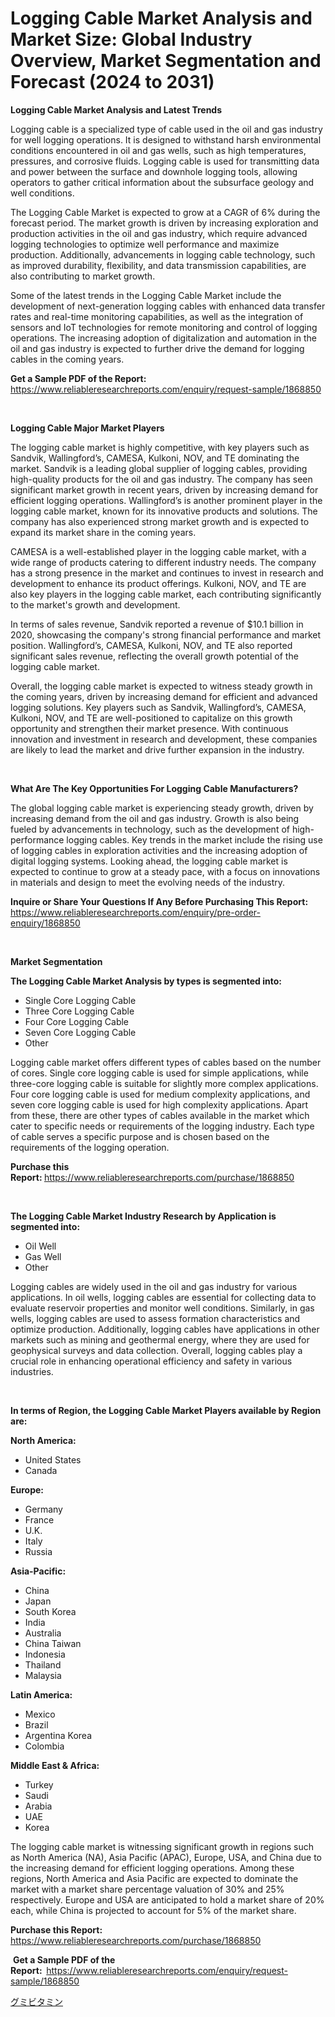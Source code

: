<p><h1>Logging Cable Market Analysis and Market Size: Global Industry Overview, Market Segmentation and Forecast (2024 to 2031)</h1></p><p><strong>Logging Cable Market Analysis and Latest Trends</strong></p>
<p><p>Logging cable is a specialized type of cable used in the oil and gas industry for well logging operations. It is designed to withstand harsh environmental conditions encountered in oil and gas wells, such as high temperatures, pressures, and corrosive fluids. Logging cable is used for transmitting data and power between the surface and downhole logging tools, allowing operators to gather critical information about the subsurface geology and well conditions.</p><p>The Logging Cable Market is expected to grow at a CAGR of 6% during the forecast period. The market growth is driven by increasing exploration and production activities in the oil and gas industry, which require advanced logging technologies to optimize well performance and maximize production. Additionally, advancements in logging cable technology, such as improved durability, flexibility, and data transmission capabilities, are also contributing to market growth.</p><p>Some of the latest trends in the Logging Cable Market include the development of next-generation logging cables with enhanced data transfer rates and real-time monitoring capabilities, as well as the integration of sensors and IoT technologies for remote monitoring and control of logging operations. The increasing adoption of digitalization and automation in the oil and gas industry is expected to further drive the demand for logging cables in the coming years.</p></p>
<p><strong>Get a Sample PDF of the Report:&nbsp;</strong> <a href="https://www.reliableresearchreports.com/enquiry/request-sample/1868850">https://www.reliableresearchreports.com/enquiry/request-sample/1868850</a></p>
<p>&nbsp;</p>
<p><strong>Logging Cable Major Market Players</strong></p>
<p><p>The logging cable market is highly competitive, with key players such as Sandvik, Wallingford’s, CAMESA, Kulkoni, NOV, and TE dominating the market. Sandvik is a leading global supplier of logging cables, providing high-quality products for the oil and gas industry. The company has seen significant market growth in recent years, driven by increasing demand for efficient logging operations. Wallingford’s is another prominent player in the logging cable market, known for its innovative products and solutions. The company has also experienced strong market growth and is expected to expand its market share in the coming years.</p><p>CAMESA is a well-established player in the logging cable market, with a wide range of products catering to different industry needs. The company has a strong presence in the market and continues to invest in research and development to enhance its product offerings. Kulkoni, NOV, and TE are also key players in the logging cable market, each contributing significantly to the market's growth and development.</p><p>In terms of sales revenue, Sandvik reported a revenue of $10.1 billion in 2020, showcasing the company's strong financial performance and market position. Wallingford’s, CAMESA, Kulkoni, NOV, and TE also reported significant sales revenue, reflecting the overall growth potential of the logging cable market.</p><p>Overall, the logging cable market is expected to witness steady growth in the coming years, driven by increasing demand for efficient and advanced logging solutions. Key players such as Sandvik, Wallingford’s, CAMESA, Kulkoni, NOV, and TE are well-positioned to capitalize on this growth opportunity and strengthen their market presence. With continuous innovation and investment in research and development, these companies are likely to lead the market and drive further expansion in the industry.</p></p>
<p>&nbsp;</p>
<p><strong>What Are The Key Opportunities For Logging Cable Manufacturers?</strong></p>
<p><p>The global logging cable market is experiencing steady growth, driven by increasing demand from the oil and gas industry. Growth is also being fueled by advancements in technology, such as the development of high-performance logging cables. Key trends in the market include the rising use of logging cables in exploration activities and the increasing adoption of digital logging systems. Looking ahead, the logging cable market is expected to continue to grow at a steady pace, with a focus on innovations in materials and design to meet the evolving needs of the industry.</p></p>
<p><strong>Inquire or Share Your Questions If Any Before Purchasing This Report:</strong> <a href="https://www.reliableresearchreports.com/enquiry/pre-order-enquiry/1868850">https://www.reliableresearchreports.com/enquiry/pre-order-enquiry/1868850</a></p>
<p>&nbsp;</p>
<p><strong>Market Segmentation</strong></p>
<p><strong>The Logging Cable Market Analysis by types is segmented into:</strong></p>
<p><ul><li>Single Core Logging Cable</li><li>Three Core Logging Cable</li><li>Four Core Logging Cable</li><li>Seven Core Logging Cable</li><li>Other</li></ul></p>
<p><p>Logging cable market offers different types of cables based on the number of cores. Single core logging cable is used for simple applications, while three-core logging cable is suitable for slightly more complex applications. Four core logging cable is used for medium complexity applications, and seven core logging cable is used for high complexity applications. Apart from these, there are other types of cables available in the market which cater to specific needs or requirements of the logging industry. Each type of cable serves a specific purpose and is chosen based on the requirements of the logging operation.</p></p>
<p><strong>Purchase this Report:&nbsp;</strong><a href="https://www.reliableresearchreports.com/purchase/1868850">https://www.reliableresearchreports.com/purchase/1868850</a></p>
<p>&nbsp;</p>
<p><strong>The Logging Cable Market Industry Research by Application is segmented into:</strong></p>
<p><ul><li>Oil Well</li><li>Gas Well</li><li>Other</li></ul></p>
<p><p>Logging cables are widely used in the oil and gas industry for various applications. In oil wells, logging cables are essential for collecting data to evaluate reservoir properties and monitor well conditions. Similarly, in gas wells, logging cables are used to assess formation characteristics and optimize production. Additionally, logging cables have applications in other markets such as mining and geothermal energy, where they are used for geophysical surveys and data collection. Overall, logging cables play a crucial role in enhancing operational efficiency and safety in various industries.</p></p>
<p>&nbsp;</p>
<p><strong>In terms of Region, the Logging Cable Market Players available by Region are:</strong></p>
<p>
    <p> <strong> North America: </strong>
        <ul>
            <li>United States</li>
            <li>Canada</li>
        </ul>
        </p> 
    <p> <strong> Europe: </strong>
        <ul>
            <li>Germany</li>
            <li>France</li>
            <li>U.K.</li>
            <li>Italy</li>
            <li>Russia</li>
        </ul>
        </p> 
    <p> <strong> Asia-Pacific: </strong>
        <ul>
            <li>China</li>
            <li>Japan</li>
            <li>South Korea</li>
            <li>India</li>
            <li>Australia</li>
            <li>China Taiwan</li>
            <li>Indonesia</li>
            <li>Thailand</li>
            <li>Malaysia</li>
        </ul>
        </p> 
    <p> <strong> Latin America: </strong>
        <ul>
            <li>Mexico</li>
            <li>Brazil</li>
            <li>Argentina Korea</li>
            <li>Colombia</li>
        </ul>
        </p> 
    <p> <strong> Middle East & Africa: </strong>
        <ul>
            <li>Turkey</li>
            <li>Saudi</li>
            <li>Arabia</li>
            <li>UAE</li>
            <li>Korea</li>
        </ul>
    </p>
    </p>
<p><p>The logging cable market is witnessing significant growth in regions such as North America (NA), Asia Pacific (APAC), Europe, USA, and China due to the increasing demand for efficient logging operations. Among these regions, North America and Asia Pacific are expected to dominate the market with a market share percentage valuation of 30% and 25% respectively. Europe and USA are anticipated to hold a market share of 20% each, while China is projected to account for 5% of the market share.</p></p>
<p><strong>Purchase this Report: </strong><a href="https://www.reliableresearchreports.com/purchase/1868850">https://www.reliableresearchreports.com/purchase/1868850</a></p>
<p>&nbsp;<strong>Get a Sample PDF of the Report:&nbsp;&nbsp;</strong><a href="https://www.reliableresearchreports.com/enquiry/request-sample/1868850">https://www.reliableresearchreports.com/enquiry/request-sample/1868850</a></p>
<p><strong></strong></p>
<p><p><a href="https://github.com/ppmazlotr77499/Market-Research-Report-List-1/blob/main/694554015986.md">グミビタミン</a></p></p>